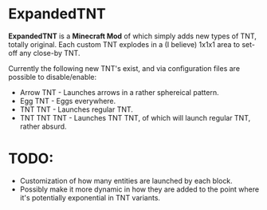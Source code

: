 ExpandedTNT
========================
__ExpandedTNT__ is a **Minecraft Mod** of which simply adds new types of TNT, totally original. Each custom TNT explodes in a (I believe) 1x1x1 area to set-off any close-by TNT.

Currently the following new TNT's exist, and via configuration files are possible to disable/enable:

* Arrow TNT - Launches arrows in a rather sphereical pattern.
* Egg TNT - Eggs everywhere.
* TNT TNT - Launches regular TNT.
* TNT TNT TNT - Launches TNT TNT, of which will launch regular TNT, rather absurd.

TODO:
=============
* Customization of how many entities are launched by each block.
* Possibly make it more dynamic in how they are added to the point where it's potentially exponential in TNT variants.
